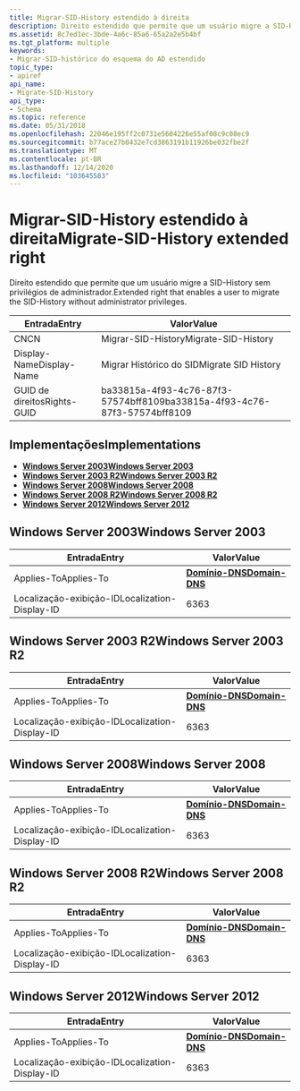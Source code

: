 ```yaml
---
title: Migrar-SID-History estendido à direita
description: Direito estendido que permite que um usuário migre a SID-History sem privilégios de administrador.
ms.assetid: 8c7ed1ec-3bde-4a6c-85a6-65a2a2e5b4bf
ms.tgt_platform: multiple
keywords:
- Migrar-SID-histórico do esquema do AD estendido
topic_type:
- apiref
api_name:
- Migrate-SID-History
api_type:
- Schema
ms.topic: reference
ms.date: 05/31/2018
ms.openlocfilehash: 22046e195ff2c0731e5604226e55af08c9c08ec9
ms.sourcegitcommit: b77ace27b0432e7cd3863191b11926be032fbe2f
ms.translationtype: MT
ms.contentlocale: pt-BR
ms.lasthandoff: 12/14/2020
ms.locfileid: "103645583"
---
```

# <a name="migrate-sid-history-extended-right"></a><span data-ttu-id="0a7c0-104">Migrar-SID-History estendido à direita</span><span class="sxs-lookup"><span data-stu-id="0a7c0-104">Migrate-SID-History extended right</span></span>

<span data-ttu-id="0a7c0-105">Direito estendido que permite que um usuário migre a SID-History sem privilégios de administrador.</span><span class="sxs-lookup"><span data-stu-id="0a7c0-105">Extended right that enables a user to migrate the SID-History without administrator privileges.</span></span>



| <span data-ttu-id="0a7c0-106">Entrada</span><span class="sxs-lookup"><span data-stu-id="0a7c0-106">Entry</span></span> | <span data-ttu-id="0a7c0-107">Valor</span><span class="sxs-lookup"><span data-stu-id="0a7c0-107">Value</span></span> |
|--------------|--------------------------------------|
| <span data-ttu-id="0a7c0-108">CN</span><span class="sxs-lookup"><span data-stu-id="0a7c0-108">CN</span></span>           | <span data-ttu-id="0a7c0-109">Migrar-SID-History</span><span class="sxs-lookup"><span data-stu-id="0a7c0-109">Migrate-SID-History</span></span>                  |
| <span data-ttu-id="0a7c0-110">Display-Name</span><span class="sxs-lookup"><span data-stu-id="0a7c0-110">Display-Name</span></span> | <span data-ttu-id="0a7c0-111">Migrar Histórico do SID</span><span class="sxs-lookup"><span data-stu-id="0a7c0-111">Migrate SID History</span></span>                  |
| <span data-ttu-id="0a7c0-112">GUID de direitos</span><span class="sxs-lookup"><span data-stu-id="0a7c0-112">Rights-GUID</span></span>  | <span data-ttu-id="0a7c0-113">ba33815a-4f93-4c76-87f3-57574bff8109</span><span class="sxs-lookup"><span data-stu-id="0a7c0-113">ba33815a-4f93-4c76-87f3-57574bff8109</span></span> |



## <a name="implementations"></a><span data-ttu-id="0a7c0-114">Implementações</span><span class="sxs-lookup"><span data-stu-id="0a7c0-114">Implementations</span></span>

-   [<span data-ttu-id="0a7c0-115">**Windows Server 2003**</span><span class="sxs-lookup"><span data-stu-id="0a7c0-115">**Windows Server 2003**</span></span>](#windows-server-2003)
-   [<span data-ttu-id="0a7c0-116">**Windows Server 2003 R2**</span><span class="sxs-lookup"><span data-stu-id="0a7c0-116">**Windows Server 2003 R2**</span></span>](#windows-server-2003-r2)
-   [<span data-ttu-id="0a7c0-117">**Windows Server 2008**</span><span class="sxs-lookup"><span data-stu-id="0a7c0-117">**Windows Server 2008**</span></span>](#windows-server-2008)
-   [<span data-ttu-id="0a7c0-118">**Windows Server 2008 R2**</span><span class="sxs-lookup"><span data-stu-id="0a7c0-118">**Windows Server 2008 R2**</span></span>](#windows-server-2008-r2)
-   [<span data-ttu-id="0a7c0-119">**Windows Server 2012**</span><span class="sxs-lookup"><span data-stu-id="0a7c0-119">**Windows Server 2012**</span></span>](#windows-server-2012)

## <a name="windows-server-2003"></a><span data-ttu-id="0a7c0-120">Windows Server 2003</span><span class="sxs-lookup"><span data-stu-id="0a7c0-120">Windows Server 2003</span></span>



| <span data-ttu-id="0a7c0-121">Entrada</span><span class="sxs-lookup"><span data-stu-id="0a7c0-121">Entry</span></span> | <span data-ttu-id="0a7c0-122">Valor</span><span class="sxs-lookup"><span data-stu-id="0a7c0-122">Value</span></span> |
|-------------------------|----------------------------------------------|
| <span data-ttu-id="0a7c0-123">Applies-To</span><span class="sxs-lookup"><span data-stu-id="0a7c0-123">Applies-To</span></span>              | [<span data-ttu-id="0a7c0-124">**Domínio-DNS**</span><span class="sxs-lookup"><span data-stu-id="0a7c0-124">**Domain-DNS**</span></span>](c-domaindns.md)<br/> |
| <span data-ttu-id="0a7c0-125">Localização-exibição-ID</span><span class="sxs-lookup"><span data-stu-id="0a7c0-125">Localization-Display-ID</span></span> | <span data-ttu-id="0a7c0-126">63</span><span class="sxs-lookup"><span data-stu-id="0a7c0-126">63</span></span>                                           |



## <a name="windows-server-2003-r2"></a><span data-ttu-id="0a7c0-127">Windows Server 2003 R2</span><span class="sxs-lookup"><span data-stu-id="0a7c0-127">Windows Server 2003 R2</span></span>



| <span data-ttu-id="0a7c0-128">Entrada</span><span class="sxs-lookup"><span data-stu-id="0a7c0-128">Entry</span></span> | <span data-ttu-id="0a7c0-129">Valor</span><span class="sxs-lookup"><span data-stu-id="0a7c0-129">Value</span></span> |
|-------------------------|----------------------------------------------|
| <span data-ttu-id="0a7c0-130">Applies-To</span><span class="sxs-lookup"><span data-stu-id="0a7c0-130">Applies-To</span></span>              | [<span data-ttu-id="0a7c0-131">**Domínio-DNS**</span><span class="sxs-lookup"><span data-stu-id="0a7c0-131">**Domain-DNS**</span></span>](c-domaindns.md)<br/> |
| <span data-ttu-id="0a7c0-132">Localização-exibição-ID</span><span class="sxs-lookup"><span data-stu-id="0a7c0-132">Localization-Display-ID</span></span> | <span data-ttu-id="0a7c0-133">63</span><span class="sxs-lookup"><span data-stu-id="0a7c0-133">63</span></span>                                           |



## <a name="windows-server-2008"></a><span data-ttu-id="0a7c0-134">Windows Server 2008</span><span class="sxs-lookup"><span data-stu-id="0a7c0-134">Windows Server 2008</span></span>



| <span data-ttu-id="0a7c0-135">Entrada</span><span class="sxs-lookup"><span data-stu-id="0a7c0-135">Entry</span></span> | <span data-ttu-id="0a7c0-136">Valor</span><span class="sxs-lookup"><span data-stu-id="0a7c0-136">Value</span></span> |
|-------------------------|----------------------------------------------|
| <span data-ttu-id="0a7c0-137">Applies-To</span><span class="sxs-lookup"><span data-stu-id="0a7c0-137">Applies-To</span></span>              | [<span data-ttu-id="0a7c0-138">**Domínio-DNS**</span><span class="sxs-lookup"><span data-stu-id="0a7c0-138">**Domain-DNS**</span></span>](c-domaindns.md)<br/> |
| <span data-ttu-id="0a7c0-139">Localização-exibição-ID</span><span class="sxs-lookup"><span data-stu-id="0a7c0-139">Localization-Display-ID</span></span> | <span data-ttu-id="0a7c0-140">63</span><span class="sxs-lookup"><span data-stu-id="0a7c0-140">63</span></span>                                           |



## <a name="windows-server-2008-r2"></a><span data-ttu-id="0a7c0-141">Windows Server 2008 R2</span><span class="sxs-lookup"><span data-stu-id="0a7c0-141">Windows Server 2008 R2</span></span>



| <span data-ttu-id="0a7c0-142">Entrada</span><span class="sxs-lookup"><span data-stu-id="0a7c0-142">Entry</span></span> | <span data-ttu-id="0a7c0-143">Valor</span><span class="sxs-lookup"><span data-stu-id="0a7c0-143">Value</span></span> |
|-------------------------|----------------------------------------------|
| <span data-ttu-id="0a7c0-144">Applies-To</span><span class="sxs-lookup"><span data-stu-id="0a7c0-144">Applies-To</span></span>              | [<span data-ttu-id="0a7c0-145">**Domínio-DNS**</span><span class="sxs-lookup"><span data-stu-id="0a7c0-145">**Domain-DNS**</span></span>](c-domaindns.md)<br/> |
| <span data-ttu-id="0a7c0-146">Localização-exibição-ID</span><span class="sxs-lookup"><span data-stu-id="0a7c0-146">Localization-Display-ID</span></span> | <span data-ttu-id="0a7c0-147">63</span><span class="sxs-lookup"><span data-stu-id="0a7c0-147">63</span></span>                                           |



## <a name="windows-server-2012"></a><span data-ttu-id="0a7c0-148">Windows Server 2012</span><span class="sxs-lookup"><span data-stu-id="0a7c0-148">Windows Server 2012</span></span>



| <span data-ttu-id="0a7c0-149">Entrada</span><span class="sxs-lookup"><span data-stu-id="0a7c0-149">Entry</span></span> | <span data-ttu-id="0a7c0-150">Valor</span><span class="sxs-lookup"><span data-stu-id="0a7c0-150">Value</span></span> |
|-------------------------|----------------------------------------------|
| <span data-ttu-id="0a7c0-151">Applies-To</span><span class="sxs-lookup"><span data-stu-id="0a7c0-151">Applies-To</span></span>              | [<span data-ttu-id="0a7c0-152">**Domínio-DNS**</span><span class="sxs-lookup"><span data-stu-id="0a7c0-152">**Domain-DNS**</span></span>](c-domaindns.md)<br/> |
| <span data-ttu-id="0a7c0-153">Localização-exibição-ID</span><span class="sxs-lookup"><span data-stu-id="0a7c0-153">Localization-Display-ID</span></span> | <span data-ttu-id="0a7c0-154">63</span><span class="sxs-lookup"><span data-stu-id="0a7c0-154">63</span></span>                                           |



 

 





